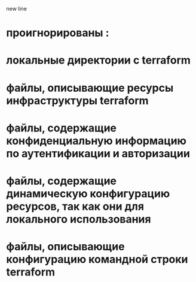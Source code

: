 new line


# проигнорированы : 
#  локальные директории с terraform
# файлы, описывающие ресурсы инфраструктуры terraform 
# файлы, содержащие конфиденциальную информацию по аутентификации и авторизации
# файлы, содержащие динамическую конфигурацию ресурсов, так как они для локального использования
#  файлы, описывающие конфигурацию командной строки terraform
